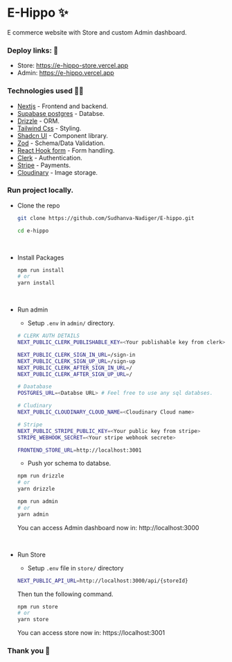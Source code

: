 # E-Hippo ✨
E commerce website with Store and custom Admin dashboard.

### Deploy links: 🎡
- Store: https://e-hippo-store.vercel.app
- Admin: https://e-hippo.vercel.app

### Technologies used 👨‍💻
- [Nextjs](https://nextjs.org) - Frontend and backend.
- [Supabase postgres](https://supabse.com) - Databse.
- [Drizzle](https://orm.drizzle.team/) - ORM.
- [Tailwind Css](https://tailwindcss.com) - Styling.
- [Shadcn UI](https://ui.shadcn.com) - Component library.
- [Zod](https://zod.dev) - Schema/Data Validation.
- [React Hook form](https://react-hook-form.com/) - Form handling.
- [Clerk](https://clerk.com) - Authentication.
- [Stripe](https://stripe.com) - Payments.
- [Cloudinary](https://cloudinary.com) - Image storage.

### Run project locally.
- Clone the repo
    ```bash
    git clone https://github.com/Sudhanva-Nadiger/E-hippo.git
    ```
    ```bash
    cd e-hippo
    ```
<br />

- Install Packages
    ```bash
    npm run install
    # or
    yarn install
    ```
<br />

- Run admin
    - Setup `.env` in `admin/` directory.
    ```bash
    # CLERK AUTH DETAILS
    NEXT_PUBLIC_CLERK_PUBLISHABLE_KEY=<Your publishable key from clerk>

    NEXT_PUBLIC_CLERK_SIGN_IN_URL=/sign-in
    NEXT_PUBLIC_CLERK_SIGN_UP_URL=/sign-up
    NEXT_PUBLIC_CLERK_AFTER_SIGN_IN_URL=/
    NEXT_PUBLIC_CLERK_AFTER_SIGN_UP_URL=/

    # Daatabase 
    POSTGRES_URL=<Databse URL> # Feel free to use any sql databses.

    # Cludinary
    NEXT_PUBLIC_CLOUDINARY_CLOUD_NAME=<Cloudinary Cloud name>

    # Stripe
    NEXT_PUBLIC_STRIPE_PUBLIC_KEY=<Your public key from stripe>
    STRIPE_WEBHOOK_SECRET=<Your stripe webhook secrete>

    FRONTEND_STORE_URL=http://localhost:3001
    ```
    - Push yor schema to databse.
    ```bash
    npm run drizzle
    # or
    yarn drizzle
    ```
    ```bash
    npm run admin
    # or
    yarn admin
    ```

    You can access Admin dashboard now in: http://localhost:3000
<br />

- Run Store
    - Setup `.env` file in `store/` directory
    ```bash
    NEXT_PUBLIC_API_URL=http://localhost:3000/api/{storeId}
    ```
    Then tun the following command.
    ```bash
    npm run store
    # or
    yarn store
    ```

    You can access store now in: https://localhost:3001

### Thank you 🎊

